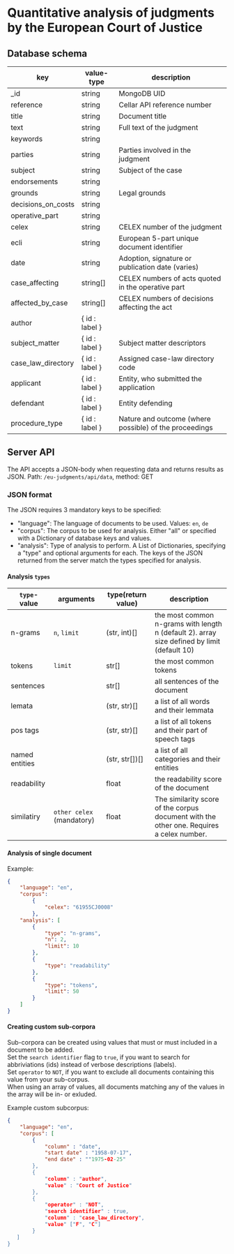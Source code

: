 # Quantitative analysis of judgments by the European Court of Justice
## Database schema

key | value-type | description
----|------------|------------
_id | string | MongoDB UID
reference | string | Cellar API reference number
title | string | Document title
text | string | Full text of the judgment
keywords | string |
parties | string | Parties involved in the judgment
subject | string | Subject of the case
endorsements | string |
grounds | string | Legal grounds
decisions_on_costs | string |
operative_part | string | 
celex | string | CELEX number of the judgment
ecli | string | European 5-part unique document identifier
date | string | Adoption, signature or publication date (varies)
case_affecting | string[] | CELEX numbers of acts quoted in the operative part
affected_by_case | string[] | CELEX numbers of decisions affecting the act
author | { id : label } |
subject_matter | { id : label } | Subject matter descriptors
case_law_directory | { id : label } | Assigned case-law directory code
applicant | { id : label } | Entity, who submitted the application
defendant | { id : label }| Entity defending
procedure_type | { id : label } | Nature and outcome (where possible) of the proceedings

## Server API
The API accepts a JSON-body when requesting data and returns results as JSON.
Path: `/eu-judgments/api/data`, method: GET

### JSON format
The JSON requires 3 mandatory keys to be specified:
- "language": The language of documents to be used. Values: `en`, `de`
- "corpus": The corpus to be used for analysis. Either "all" or specified with a Dictionary of database keys and values. 
- "analysis": Type of analysis to perform. A List of Dictionaries, specifying a "type" and optional arguments for each.
The keys of the JSON returned from the server match the types specified for analysis.

#### Analysis `types`
`type`-value | arguments | type(return value) | description
-----|----------------------|--------------------|------------
n-grams | `n`, `limit` | (str, int)[] | the most common n-grams with length n (default 2). array size defined by limit (default 10)
tokens | `limit` | str[] | the most common tokens
sentences | | str[] | all sentences of the document
lemata | | (str, str)[] | a list of all words and their lemmata
pos tags | | (str, str)[] | a list of all tokens and their part of speech tags
named entities | | (str, str[])[] | a list of all categories and their entities
readability | | float | the readability score of the document
similatiry | `other celex` (mandatory) | float | The similarity score of the corpus document with the other one. Requires a celex number.


#### Analysis of single document
Example:
```json
{
    "language": "en",
    "corpus": 
        {
            "celex": "61955CJ0008"
        },
    "analysis": [
        {
            "type": "n-grams",
            "n": 2,
            "limit": 10
        },
        {
            "type": "readability"
        },
        {
            "type": "tokens",
            "limit": 50
        }
    ]
}
```

#### Creating custom sub-corpora
Sub-corpora can be created using values that must or must included in a document to be added.  
Set the `search identifier` flag to `true`, if you want to search for abbriviations (ids) instead of verbose descriptions (labels).  
Set `operator` to `NOT`, if you want to exclude all documents containing this value from your sub-corpus.  
When using an array of values, all documents matching any of the values in the array will be in- or exluded.  

Example custom subcorpus:
```json
{
    "language": "en",
    "corpus": [
        {
            "column" : "date",
            "start date" : "1958-07-17",
            "end date" : ""1975-02-25"
        },
        {
            "column" : "author",
            "value" : "Court of Justice"
        },
        {
            "operator" : "NOT",
            "search identifier" : true,
            "column" : "case_law_directory",
            "value" ["F", "C"]
        }
   ]
}
```